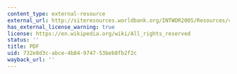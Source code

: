 ```yaml
---
content_type: external-resource
external_url: http://siteresources.worldbank.org/INTWDR2005/Resources/creative_destruction.pdf
has_external_license_warning: true
license: https://en.wikipedia.org/wiki/All_rights_reserved
status: ''
title: PDF
uid: 732e8d3c-abce-4b84-9747-53beb8fb2f2c
wayback_url: ''
---
```


